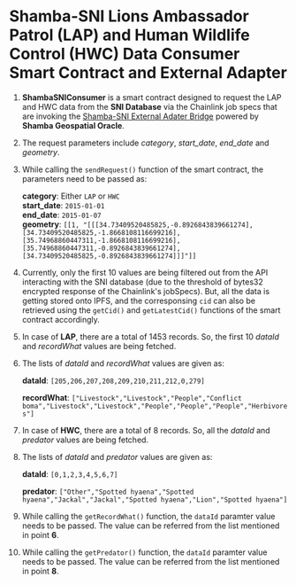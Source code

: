 # Shamba-SNI Lions Ambassador Patrol (LAP) and Human Wildlife Control (HWC) Data Consumer Smart Contract and External Adapter

1. **ShambaSNIConsumer** is a smart contract designed to request the LAP and HWC data from the **SNI Database** via the Chainlink job specs that are invoking the [Shamba-SNI External Adater Bridge](https://europe-west6-shamba-oracle-services.cloudfunctions.net/shamba-sni-external-adapter) powered by **Shamba Geospatial Oracle**.

2. The request parameters include *category*, *start_date*, *end_date* and *geometry*.

3. While calling the `sendRequest()` function of the smart contract, the parameters need to be passed as:

    **category**: Either `LAP` or `HWC`<br>
    **start_date**: `2015-01-01`<br>
    **end_date**: `2015-01-07`<br>
    **geometry**: `[[1, "[[[34.73409520485825,-0.8926843839661274],[34.73409520485825,-1.8668108116699216],[35.74968860447311,-1.8668108116699216],[35.74968860447311,-0.8926843839661274],[34.73409520485825,-0.8926843839661274]]]"]]`

4. Currently, only the first 10 values are being filtered out from the API interacting with the SNI database (due to the threshold of bytes32 encrypted response of the Chainlink's jobSpecs). But, all the data is getting stored onto IPFS, and the corresponsing `cid` can also be retrieved using the `getCid()` and `getLatestCid()` functions of the smart contract accordingly.

5. In case of **LAP**, there are a total of 1453 records. So, the first 10 *dataId* and *recordWhat* values are being fetched. 

6. The lists of *dataId* and *recordWhat* values are given as:

    **dataId**: `[205,206,207,208,209,210,211,212,0,279]`

    **recordWhat**: `["Livestock","Livestock","People","Conflict boma","Livestock","Livestock","People","People","People","Herbivores"]`

7. In case of **HWC**, there are a total of 8 records. So, all the *dataId* and *predator* values are being fetched. 

8. The lists of *dataId* and *predator* values are given as:

    **dataId**: `[0,1,2,3,4,5,6,7]`

    **predator**: `["Other","Spotted hyaena","Spotted hyaena","Jackal","Jackal","Spotted hyaena","Lion","Spotted hyaena"]`

9. While calling the `getRecordWhat()` function, the `dataId` paramter value needs to be passed. The value can be referred from the list mentioned in point **6**.

10. While calling the `getPredator()` function, the `dataId` paramter value needs to be passed. The value can be referred from the list mentioned in point **8**.